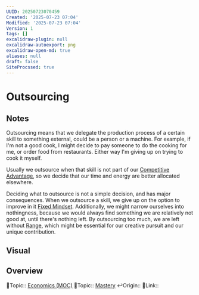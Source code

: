 ```yaml
---
UUID: 20250723070459
Created: '2025-07-23 07:04'
Modified: '2025-07-23 07:04'
Version: 1
tags: []
excalidraw-plugin: null
excalidraw-autoexport: png
excalidraw-open-md: true
aliases: null
draft: false
SiteProcssed: true
---
```

# Outsourcing

## Notes

Outsourcing means that we delegate the production process of a certain skill to something external, could be a person or a machine. For example, if I'm not a good cook, I might decide to pay someone to do the cooking for me, or order food from restaurants. Either way I'm giving up on trying to cook it myself.

Usually we outsource when that skill is not part of our [Competitive Advantage](/notes/competitive-advantage.md), so we decide that our time and energy are better allocated elsewhere. 

Deciding what to outsource is not a simple decision, and has major consequences. When we outsource a skill, we give up on the option to improve in it [Fixed Mindset](/notes/fixed-mindset.md). Additionally, we might narrow ourselves into nothingness, because we would always find something we are relatively not good at, until there's nothing left. By outsourcing too much, we are left without [Range](/notes/breath-beats-depth.md), which might be essential for our creative pursuit and our unique contribution. 


## Visual


## Overview
🔼Topic:: [Economics (MOC)](/mocs/economics-moc.md)
🔼Topic:: [Mastery](/notes/mastery.md)
↩️Origin::
🔗Link:: 



